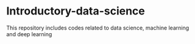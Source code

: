# Introductory-data-science
This repository includes codes related to data science, machine learning and deep learning 
